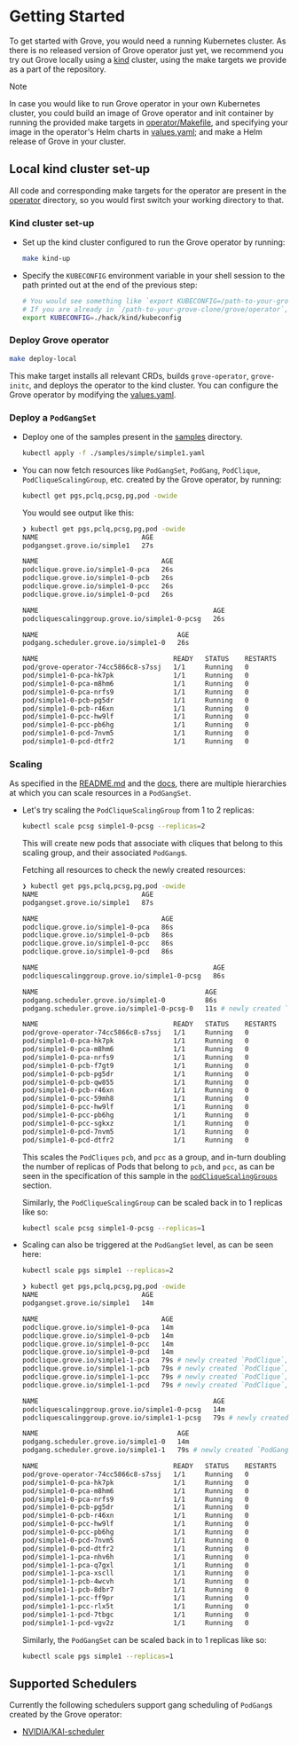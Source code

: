 # Getting Started

To get started with Grove, you would need a running Kubernetes cluster. As there is no released version of Grove operator just yet, we recommend you try out Grove locally using a [kind](https://kind.sigs.k8s.io/) cluster, using the make targets we provide as a part of the repository.

> [!NOTE]
> In case you would like to run Grove operator in your own Kubernetes cluster, you could build an image of Grove operator and init container by running the provided make targets in [operator/Makefile](../operator/Makefile), and specifying your image in the operator's Helm charts in [values.yaml](../operator/charts/values.yaml); and make a Helm release of Grove in your cluster.

## Local kind cluster set-up

All code and corresponding make targets for the operator are present in the [operator](./operator) directory, so you would first switch your working directory to that.

### Kind cluster set-up

- Set up the kind cluster configured to run the Grove operator by running:

  ```bash
  make kind-up
  ```

- Specify the `KUBECONFIG` environment variable in your shell session to the path printed out at the end of the previous step:

  ```bash
  # You would see something like `export KUBECONFIG=/path-to-your-grove-clone/grove/operator/hack/kind/kubeconfig` printed.
  # If you are already in `/path-to-your-grove-clone/grove/operator`, then you can simply:
  export KUBECONFIG=./hack/kind/kubeconfig
  ```

### Deploy Grove operator

```bash
make deploy-local
```

This make target installs all relevant CRDs, builds `grove-operator`, `grove-initc`, and deploys the operator to the kind cluster.
You can configure the Grove operator by modifying the [values.yaml](../operator/charts/values.yaml).

### Deploy a `PodGangSet`

- Deploy one of the samples present in the [samples](./operator/samples/simple) directory.

  ```bash
  kubectl apply -f ./samples/simple/simple1.yaml
  ```

- You can now fetch resources like `PodGangSet`, `PodGang`, `PodClique`, `PodCliqueScalingGroup`, etc. created by the Grove operator, by running:

  ```bash
  kubectl get pgs,pclq,pcsg,pg,pod -owide
  ```

  You would see output like this:

  ```bash
  ❯ kubectl get pgs,pclq,pcsg,pg,pod -owide
  NAME                          AGE
  podgangset.grove.io/simple1   27s

  NAME                               AGE
  podclique.grove.io/simple1-0-pca   26s
  podclique.grove.io/simple1-0-pcb   26s
  podclique.grove.io/simple1-0-pcc   26s
  podclique.grove.io/simple1-0-pcd   26s

  NAME                                            AGE
  podcliquescalinggroup.grove.io/simple1-0-pcsg   26s

  NAME                                   AGE
  podgang.scheduler.grove.io/simple1-0   26s

  NAME                                  READY   STATUS    RESTARTS   AGE
  pod/grove-operator-74cc5866c8-s7ssj   1/1     Running   0          34s
  pod/simple1-0-pca-hk7pk               1/1     Running   0          26s
  pod/simple1-0-pca-m8hm6               1/1     Running   0          26s
  pod/simple1-0-pca-nrfs9               1/1     Running   0          26s
  pod/simple1-0-pcb-pg5dr               1/1     Running   0          26s
  pod/simple1-0-pcb-r46xn               1/1     Running   0          26s
  pod/simple1-0-pcc-hw9lf               1/1     Running   0          26s
  pod/simple1-0-pcc-pb6hg               1/1     Running   0          26s
  pod/simple1-0-pcd-7nvm5               1/1     Running   0          26s
  pod/simple1-0-pcd-dtfr2               1/1     Running   0          26s
  ```

### Scaling

As specified in the [README.md](../README.md) and the [docs](../docs), there are multiple hierarchies at which you can scale resources in a `PodGangSet`.

- Let's try scaling the `PodCliqueScalingGroup` from 1 to 2 replicas:

  ```bash
  kubectl scale pcsg simple1-0-pcsg --replicas=2
  ```

  This will create new pods that associate with cliques that belong to this scaling group, and their associated `PodGang`s.

  Fetching all resources to check the newly created resources:

  ```bash
  ❯ kubectl get pgs,pclq,pcsg,pg,pod -owide
  NAME                          AGE
  podgangset.grove.io/simple1   87s

  NAME                               AGE
  podclique.grove.io/simple1-0-pca   86s
  podclique.grove.io/simple1-0-pcb   86s
  podclique.grove.io/simple1-0-pcc   86s
  podclique.grove.io/simple1-0-pcd   86s

  NAME                                            AGE
  podcliquescalinggroup.grove.io/simple1-0-pcsg   86s

  NAME                                          AGE
  podgang.scheduler.grove.io/simple1-0          86s
  podgang.scheduler.grove.io/simple1-0-pcsg-0   11s # newly created `PodGang`, as a consequence of scaling `PodCliqueScalingGroup`

  NAME                                  READY   STATUS    RESTARTS   AGE
  pod/grove-operator-74cc5866c8-s7ssj   1/1     Running   0          94s
  pod/simple1-0-pca-hk7pk               1/1     Running   0          86s
  pod/simple1-0-pca-m8hm6               1/1     Running   0          86s
  pod/simple1-0-pca-nrfs9               1/1     Running   0          86s
  pod/simple1-0-pcb-f7gt9               1/1     Running   0          11s # newly created Pod, as a consequence of scaling `PodCliqueScalingGroup`
  pod/simple1-0-pcb-pg5dr               1/1     Running   0          86s
  pod/simple1-0-pcb-qw855               1/1     Running   0          11s # newly created Pod, as a consequence of scaling `PodCliqueScalingGroup`
  pod/simple1-0-pcb-r46xn               1/1     Running   0          86s
  pod/simple1-0-pcc-59mh8               1/1     Running   0          11s # newly created Pod, as a consequence of scaling `PodCliqueScalingGroup`
  pod/simple1-0-pcc-hw9lf               1/1     Running   0          86s
  pod/simple1-0-pcc-pb6hg               1/1     Running   0          86s
  pod/simple1-0-pcc-sgkxz               1/1     Running   0          11s # newly created Pod, as a consequence of scaling `PodCliqueScalingGroup`
  pod/simple1-0-pcd-7nvm5               1/1     Running   0          86s
  pod/simple1-0-pcd-dtfr2               1/1     Running   0          86s
  ```

  This scales the `PodCliques` `pcb`, and `pcc` as a group, and in-turn doubling the number of replicas of Pods that belong to `pcb`, and `pcc`, as can be seen in the specification of this sample in the [`podCliqueScalingGroups`](../operator/samples/simple/simple1.yaml) section.

  Similarly, the `PodCliqueScalingGroup` can be scaled back in to 1 replicas like so:

  ```bash
  kubectl scale pcsg simple1-0-pcsg --replicas=1
  ```

- Scaling can also be triggered at the `PodGangSet` level, as can be seen here:

  ```bash
  kubectl scale pgs simple1 --replicas=2
  ```

  ```bash
  ❯ kubectl get pgs,pclq,pcsg,pg,pod -owide
  NAME                          AGE
  podgangset.grove.io/simple1   14m

  NAME                               AGE
  podclique.grove.io/simple1-0-pca   14m
  podclique.grove.io/simple1-0-pcb   14m
  podclique.grove.io/simple1-0-pcc   14m
  podclique.grove.io/simple1-0-pcd   14m
  podclique.grove.io/simple1-1-pca   79s # newly created `PodClique`, as a consequence of scaling `PodGangSet`
  podclique.grove.io/simple1-1-pcb   79s # newly created `PodClique`, as a consequence of scaling `PodGangSet`
  podclique.grove.io/simple1-1-pcc   79s # newly created `PodClique`, as a consequence of scaling `PodGangSet`
  podclique.grove.io/simple1-1-pcd   79s # newly created `PodClique`, as a consequence of scaling `PodGangSet`

  NAME                                            AGE
  podcliquescalinggroup.grove.io/simple1-0-pcsg   14m
  podcliquescalinggroup.grove.io/simple1-1-pcsg   79s # newly created `PodCliqueScalingGroup`, as a consequence of scaling `PodGangSet`

  NAME                                   AGE
  podgang.scheduler.grove.io/simple1-0   14m
  podgang.scheduler.grove.io/simple1-1   79s # newly created `PodGang`, as a consequence of scaling `PodGangSet`

  NAME                                  READY   STATUS    RESTARTS   AGE
  pod/grove-operator-74cc5866c8-s7ssj   1/1     Running   0          14m
  pod/simple1-0-pca-hk7pk               1/1     Running   0          14m
  pod/simple1-0-pca-m8hm6               1/1     Running   0          14m
  pod/simple1-0-pca-nrfs9               1/1     Running   0          14m
  pod/simple1-0-pcb-pg5dr               1/1     Running   0          14m
  pod/simple1-0-pcb-r46xn               1/1     Running   0          14m
  pod/simple1-0-pcc-hw9lf               1/1     Running   0          14m
  pod/simple1-0-pcc-pb6hg               1/1     Running   0          14m
  pod/simple1-0-pcd-7nvm5               1/1     Running   0          14m
  pod/simple1-0-pcd-dtfr2               1/1     Running   0          14m
  pod/simple1-1-pca-nhv6h               1/1     Running   0          79s # newly created Pod, as a consequence of scaling `PodGangSet`
  pod/simple1-1-pca-q7gxl               1/1     Running   0          79s # newly created Pod, as a consequence of scaling `PodGangSet`
  pod/simple1-1-pca-xscll               1/1     Running   0          79s # newly created Pod, as a consequence of scaling `PodGangSet`
  pod/simple1-1-pcb-4wcvh               1/1     Running   0          79s # newly created Pod, as a consequence of scaling `PodGangSet`
  pod/simple1-1-pcb-8dbr7               1/1     Running   0          79s # newly created Pod, as a consequence of scaling `PodGangSet`
  pod/simple1-1-pcc-ff9pr               1/1     Running   0          79s # newly created Pod, as a consequence of scaling `PodGangSet`
  pod/simple1-1-pcc-rlx5t               1/1     Running   0          79s # newly created Pod, as a consequence of scaling `PodGangSet`
  pod/simple1-1-pcd-7tbgc               1/1     Running   0          79s # newly created Pod, as a consequence of scaling `PodGangSet`
  pod/simple1-1-pcd-vgv2z               1/1     Running   0          79s # newly created Pod, as a consequence of scaling `PodGangSet`
  ```

  Similarly, the `PodGangSet` can be scaled back in to 1 replicas like so:

  ```bash
  kubectl scale pgs simple1 --replicas=1
  ```

## Supported Schedulers

Currently the following schedulers support gang scheduling of `PodGang`s created by the Grove operator:

- [NVIDIA/KAI-scheduler](https://github.com/NVIDIA/KAI-Scheduler)

